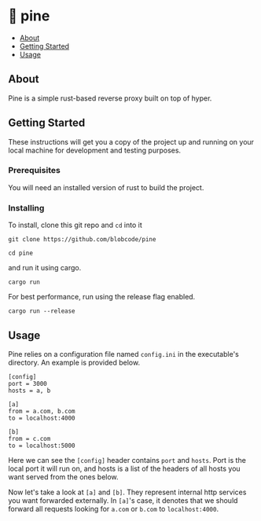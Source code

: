 # 🌲 pine

- [About](#about)
- [Getting Started](#getting_started)
- [Usage](#usage)

## About <a name = "about"></a>

Pine is a simple rust-based reverse proxy built on top of hyper.

## Getting Started <a name = "getting_started"></a>

These instructions will get you a copy of the project up and running on your local machine for development and testing purposes.

### Prerequisites

You will need an installed version of rust to build the project.

### Installing

To install, clone this git repo and `cd` into it

```
git clone https://github.com/blobcode/pine
```

```
cd pine
```

and run it using cargo.

```
cargo run
```

For best performance, run using the release flag enabled.

```
cargo run --release
```

## Usage <a name = "usage"></a>

Pine relies on a configuration file named `config.ini` in the executable's directory. An example is provided below.

```
[config]
port = 3000
hosts = a, b

[a]
from = a.com, b.com
to = localhost:4000

[b]
from = c.com
to = localhost:5000
```

Here we can see the `[config]` header contains `port` and `hosts`. Port is the local port it will run on, and hosts is a list of the headers of all hosts you want served from the ones below.

Now let's take a look at `[a]` and `[b]`. They represent internal http services you want forwarded externally. In `[a]`'s case, it denotes that we should forward all requests looking for `a.com` or `b.com` to `localhost:4000`.
